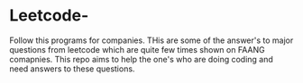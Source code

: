 # Leetcode-
Follow this programs for companies.
THis are some of the answer's to major questions from leetcode which are quite few times shown on FAANG comapnies. This repo aims to help the one's who are doing coding and need answers to these questions.
